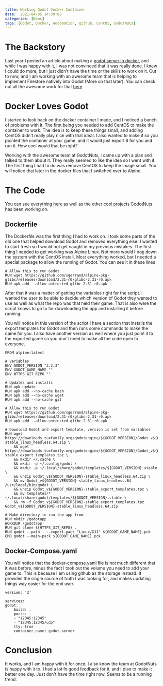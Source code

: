 ```yaml
---
title: Working Godot Docker Container
date:  2021-04-05 14:00:00
categories: [News]
tags: [Godot, Docker, Automation, github, CentOS, GodotNuts]
---
```


# The Backstory

Last year I posted an article about making a <a href="https://www.chucklindblom.com/Godot-Server-In-Docker-Container/">godot server in docker</a>, and while I was happy with it, I was not convinced that it was really done. I knew I could do more, but I just didn't have the time or the skills to work on it. Cut to now, and I am working with an awesome team that is helping to implement Firestore natively into Godot (More on that later). You can check out all the awesome work for that <a href="https://github.com/GodotNuts">here</a>

# Docker Loves Godot

I started to look back on the docker container I made, and I noticed a bunch of problems with it. The first being you needed to add CentOS to make the container to work. The idea is to keep these things small, and adding CentOS didn't really play nice with that ideal. I also wanted to make it so you pointed the container at your game, and it would just export it for you and run it. How cool would that be right?

<!--more-->

Working with the awesome team at GodotNuts, I came up with a plan and talked to them about it. They really seemed to like the idea so I went with it. The first thing I had to do was remove CentOS to keep the image small. You will notice that later in the docker files that I switched over to Alpine.

# The Code

You can see everything <a href="https://github.com/GodotNuts/GodotServer-Docker">here</a> as well as the other cool projects GodotNuts has been working on.

## Dockerfile

The Dockerfile was the first thing I had to work on. I took some parts of the old one that helped download Godot and removed everything else. I wanted to start fresh so I would not get caught in my previous mistakes. The first thing I needed to get working was Alpine Linux. Not more would I bog down the system with the CentOS install. Most everything worked, but I needed a special package to allow the running of Godot. You can see it in these lines

    # Allow this to run Godot
    RUN wget https://github.com/sgerrand/alpine-pkg-glibc/releases/download/2.31-r0/glibc-2.31-r0.apk
    RUN apk add --allow-untrusted glibc-2.31-r0.apk

After that it was a matter of getting the variables right for the script. I wanted the user to be able to decide which version of Godot they wanted to use as well as what the repo was that held their game. That is also were the script knows to go to for downloading the app and installing it before running.

You will notice in this version of the script I have a section that installs the export templates for Godot and then runs some commands to make the came for you. I also have another version as well where you just point it to the exported game so you don't need to make all the code open to everyone.

    FROM alpine:latest

    # Variables
    ENV GODOT_VERSION "3.2.3"
    ENV GODOT_GAME_NAME ""
    ENV HTTPS_GIT_REPO ""

    # Updates and installs
    RUN apk update
    RUN apk add --no-cache bash
    RUN apk add --no-cache wget
    RUN apk add --no-cache git

    # Allow this to run Godot
    RUN wget https://github.com/sgerrand/alpine-pkg-glibc/releases/download/2.31-r0/glibc-2.31-r0.apk
    RUN apk add --allow-untrusted glibc-2.31-r0.apk

    # Download Godot and export template, version is set from variables
    RUN wget https://downloads.tuxfamily.org/godotengine/${GODOT_VERSION}/Godot_v${GODOT_VERSION}-stable_linux_headless.64.zip \
        && wget https://downloads.tuxfamily.org/godotengine/${GODOT_VERSION}/Godot_v${GODOT_VERSION}-stable_export_templates.tpz \
        && mkdir ~/.cache \
        && mkdir -p ~/.config/godot \
        && mkdir -p ~/.local/share/godot/templates/${GODOT_VERSION}.stable \
        && unzip Godot_v${GODOT_VERSION}-stable_linux_headless.64.zip \
        && mv Godot_v${GODOT_VERSION}-stable_linux_headless.64 /usr/local/bin/godot \
        && unzip Godot_v${GODOT_VERSION}-stable_export_templates.tpz \
        && mv templates/* ~/.local/share/godot/templates/${GODOT_VERSION}.stable \
        && rm -f Godot_v${GODOT_VERSION}-stable_export_templates.tpz Godot_v${GODOT_VERSION}-stable_linux_headless.64.zip

    # Make directory to run the app from
    RUN mkdir /godotapp
    WORKDIR /godotapp
    RUN git clone ${HTTPS_GIT_REPO} .
    RUN godot --path . --export-pack "Linux/X11" ${GODOT_GAME_NAME}.pck
    CMD godot --main-pack ${GODOT_GAME_NAME}.pck



## Docker-Compose.yaml

You will notice that the docker-compose.yaml file is not much different that it was before, minus the fact I took out the volume you need to add your game to. This is because I am using github as the storage instead. It provides the single source of truth I was looking for, and makes updating things way easier for the end user.
  
    version: '3'

    services:
    godot:
        build: .
        ports:
        - "12345:12345"
        - "12345:12345/udp"
        tty: true
        container_name: godot-server

# Conclusion

It works, and I am happy with it for once. I also know the team at GodotNuts is happy with it to. I had a lot fo good feedback for it, and I plan to make it better one day. Just don't have the time right now. Seems to be a running trend.